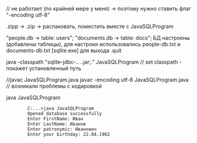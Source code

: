 // не работает (по крайней мере у меня) -> поэтому нужно ставить флаг "-encoding utf-8"

.zipp -> .zip -> распаковать, поместить вместе с JavaSQLProgram

"people.db -> table: users";
"documents.db -> table: docs";
БД настроены (добавлены таблицы), для настроки использовались people-db.txt и documents-db.txt
[sqlite.exe] для выхода .quit

java -classpath "sqlite-jdbc-.. ..jar;." JavaSQLProgram
// set classpath - покажет установленный путь

 //javac JavaSQLProgram.java
javac -encoding utf-8 JavaSQLProgram.java  // возникали проблемы с кодировкой

java JavaSQLProgram

            C:...>java JavaSQLProgram
            Opened database successfully
            Enter FirstName: Иван
            Enter LastName: Иванов
            Enter patronymic: Иванович
            Enter your birthday: 22.04.1962

